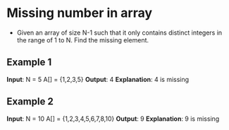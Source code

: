# Missing number in array 
* Given an array of size N-1 such that it only contains distinct integers in the range of 1 to N. Find the missing element.

## Example 1
**Input**:
N = 5
A[] = {1,2,3,5}
**Output**: 4
**Explanation**: 4 is missing 

## Example 2
**Input**:
N = 10
A[] = {1,2,3,4,5,6,7,8,10}
**Output**: 9
**Explanation**: 9 is missing 

